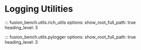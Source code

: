 # Logging Utilities

::: fusion_bench.utils.rich_utils
    options:
        show_root_full_path: true
        heading_level: 3

::: fusion_bench.utils.pylogger
    options:
        show_root_full_path: true
        heading_level: 3
